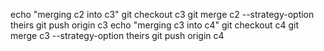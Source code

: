 echo "merging c2 into c3"
git checkout c3
git merge c2 --strategy-option theirs
git push origin c3
echo "merging c3 into c4"
git checkout c4
git merge c3 --strategy-option theirs
git push origin c4
